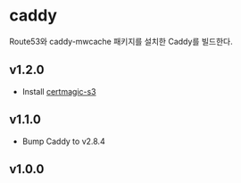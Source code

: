 # caddy

Route53와 caddy-mwcache 패키지를 설치한 Caddy를 빌드한다.

## v1.2.0

- Install [certmagic-s3](https://github.com/ss098/certmagic-s3)

## v1.1.0

- Bump Caddy to v2.8.4

## v1.0.0

